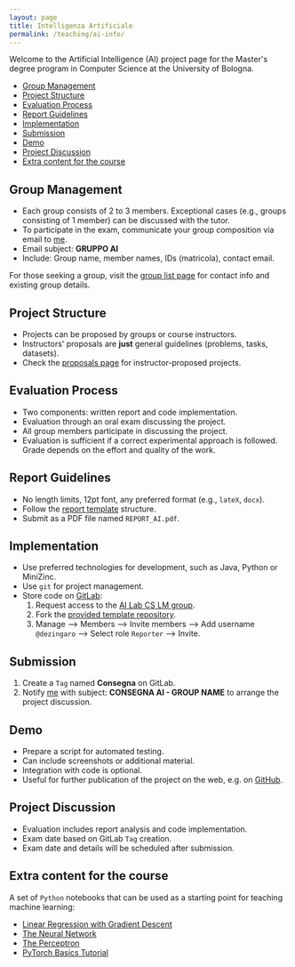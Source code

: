 ```yaml
---
layout: page
title: Intelligenza Artificiale
permalink: /teaching/ai-info/
---
```


Welcome to the Artificial Intelligence (AI) project page for the Master's degree program in Computer Science at the University of Bologna.

- [Group Management](#group-management)
- [Project Structure](#project-structure)
- [Evaluation Process](#evaluation-process)
- [Report Guidelines](#report-guidelines)
- [Implementation](#implementation)
- [Submission](#submission)
- [Demo](#demo)
- [Project Discussion](#project-discussion)
- [Extra content for the course](#extra-content-for-the-course)

## Group Management

- Each group consists of 2 to 3 members. Exceptional cases (e.g., groups consisting of 1 member) can be discussed with the tutor.
- To participate in the exam, communicate your group composition via email to [me](mailto:stefano.zingaro@unibo.it).
- Email subject: **GRUPPO AI**
- Include: Group name, member names, IDs (matricola), contact email.

For those seeking a group, visit the [group list page](groups) for contact info and existing group details.

## Project Structure

- Projects can be proposed by groups or course instructors.
- Instructors' proposals are **just** general guidelines (problems, tasks, datasets).
- Check the [proposals page](proposals) for instructor-proposed projects.

## Evaluation Process

- Two components: written report and code implementation.
- Evaluation through an oral exam discussing the project.
- All group members participate in discussing the project.
- Evaluation is sufficient if a correct experimental approach is followed. Grade depends on the effort and quality of the work.

## Report Guidelines

- No length limits, 12pt font, any preferred format (e.g., `lateX`, `docx`).
- Follow the [report template](../report) structure.
- Submit as a PDF file named `REPORT_AI.pdf`.

## Implementation

- Use preferred technologies for development, such as Java, Python or MiniZinc.
- Use `git` for project management.
- Store code on [GitLab](http://gitlab.com):
  1. Request access to the [AI Lab CS LM group](https://gitlab.com/ai_lab_cs_lm/2023_2024).
  2. Fork the [provided template repository](https://gitlab.com/ai_lab_cs_lm/2023_2024/ai_course_template.git).
  3. Manage --> Members --> Invite members --> Add username `@dezingaro` --> Select role `Reporter` --> Invite.

## Submission

1. Create a `Tag` named **Consegna** on GitLab.
2. Notify [me](mailto:stefano.zingaro@unibo.it) with subject: **CONSEGNA AI - GROUP NAME** to arrange the project discussion.

## Demo

- Prepare a script for automated testing.
- Can include screenshots or additional material.
- Integration with code is optional.
- Useful for further publication of the project on the web, e.g. on [GitHub](http://github.com).

## Project Discussion

- Evaluation includes report analysis and code implementation.
- Exam date based on GitLab `Tag` creation.
- Exam date and details will be scheduled after submission.

## Extra content for the course

A set of `Python` notebooks that can be used as a starting point for teaching machine learning:

- [Linear Regression with Gradient Descent](https://vscode.dev/github/lozingaro/lozingaro.github.io/blob/main/assets/src/linear-regression-w-gradient-descent.ipynb)
- [The Neural Network](https://vscode.dev/github/lozingaro/lozingaro.github.io/blob/main/assets/src/nn-rulez.ipynb)
- [The Perceptron](https://vscode.dev/github/lozingaro/lozingaro.github.io/blob/main/assets/src/percettrone.ipynb)
- [PyTorch Basics Tutorial](https://vscode.dev/github/lozingaro/lozingaro.github.io/blob/main/assets/src/pytorch_classification_framework.ipynb)
